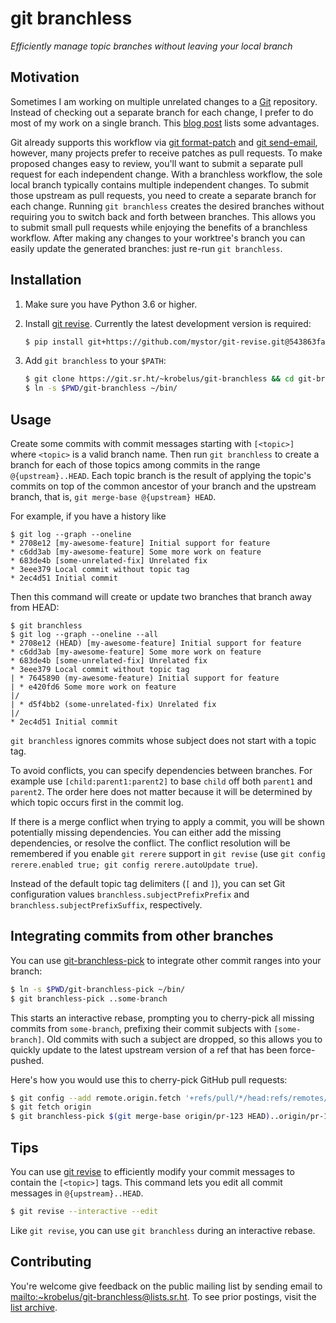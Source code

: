 # git branchless

*Efficiently manage topic branches without leaving your local branch*

## Motivation

Sometimes I am working on multiple unrelated changes to a [Git]
repository. Instead of checking out a separate branch for each change,
I prefer to do most of my work on a single branch. This [blog post] lists
some advantages.

Git already supports this workflow via [git format-patch] and [git send-email],
however, many projects prefer to receive patches as pull requests.  To make
proposed changes easy to review, you'll want to submit a separate pull
request for each independent change.  With a branchless workflow, the sole
local branch typically contains multiple independent changes. To submit
those upstream as pull requests, you need to create a separate branch for
each change.  Running `git branchless` creates the desired branches without
requiring you to switch back and forth between branches. This allows you
to submit small pull requests while enjoying the benefits of a branchless
workflow. After making any changes to your worktree's branch you can easily
update the generated branches: just re-run `git branchless`.

## Installation

1. Make sure you have Python 3.6 or higher.
2. Install [git revise]. Currently the latest development version is required:

   ```sh
   $ pip install git+https://github.com/mystor/git-revise.git@543863fa994afe8304b4afa34e4c37abf35a52ff
   ```

3. Add `git branchless` to your `$PATH`:

   ```sh
   $ git clone https://git.sr.ht/~krobelus/git-branchless && cd git-branchless
   $ ln -s $PWD/git-branchless ~/bin/
   ```

## Usage

Create some commits with commit messages starting with `[<topic>] ` where
`<topic>` is a valid branch name.  Then run `git branchless` to create a branch
for each of those topics among commits in the range `@{upstream}..HEAD`.
Each topic branch is the result of applying the topic's commits on top of
the common ancestor of your branch and the upstream branch, that is,
`git merge-base @{upstream} HEAD`.

For example, if you have a history like

    $ git log --graph --oneline
    * 2708e12 [my-awesome-feature] Initial support for feature
    * c6dd3ab [my-awesome-feature] Some more work on feature
    * 683de4b [some-unrelated-fix] Unrelated fix
    * 3eee379 Local commit without topic tag
    * 2ec4d51 Initial commit

Then this command will create or update two branches that branch away
from HEAD:

    $ git branchless
    $ git log --graph --oneline --all
    * 2708e12 (HEAD) [my-awesome-feature] Initial support for feature
    * c6dd3ab [my-awesome-feature] Some more work on feature
    * 683de4b [some-unrelated-fix] Unrelated fix
    * 3eee379 Local commit without topic tag
    | * 7645890 (my-awesome-feature) Initial support for feature
    | * e420fd6 Some more work on feature
    |/
    | * d5f4bb2 (some-unrelated-fix) Unrelated fix
    |/
    * 2ec4d51 Initial commit

`git branchless` ignores commits whose subject does not start with a topic tag.

To avoid conflicts, you can specify dependencies between branches.
For example use `[child:parent1:parent2]` to base `child` off both `parent1`
and `parent2`. The order here does not matter because it will be determined
by which topic occurs first in the commit log.

If there is a merge conflict when trying to apply a commit, you will be
shown potentially missing dependencies. You can either add the missing
dependencies, or resolve the conflict. The conflict resolution will
be remembered if you enable `git rerere` support in `git revise`
(use `git config rerere.enabled true; git config rerere.autoUpdate true`).

Instead of the default topic tag delimiters (`[` and `]`), you can
set Git configuration values `branchless.subjectPrefixPrefix` and
`branchless.subjectPrefixSuffix`, respectively.

## Integrating commits from other branches

You can use [git-branchless-pick](./git-branchless-pick) to integrate
other commit ranges into your branch:

```sh
$ ln -s $PWD/git-branchless-pick ~/bin/
$ git branchless-pick ..some-branch 
```

This starts an interactive rebase, prompting you to cherry-pick all
missing commits from `some-branch`, prefixing their commit subjects with
`[some-branch]`.  Old commits with such a subject are dropped, so this
allows you to quickly update to the latest upstream version of a ref that
has been force-pushed.

Here's how you would use this to cherry-pick GitHub pull requests:

```sh
$ git config --add remote.origin.fetch '+refs/pull/*/head:refs/remotes/origin/pr-*'
$ git fetch origin
$ git branchless-pick $(git merge-base origin/pr-123 HEAD)..origin/pr-123
```

## Tips

You can use [git revise] to efficiently modify your commit messages to contain
the `[<topic>]` tags. This command lets you edit all commit messages in
`@{upstream}..HEAD`.

```sh
$ git revise --interactive --edit
```

Like `git revise`, you can use `git branchless` during an interactive rebase.

## Contributing

You're welcome give feedback on the public mailing list by sending email
to <mailto:~krobelus/git-branchless@lists.sr.ht>.  To see prior postings,
visit the [list archive](https://lists.sr.ht/~krobelus/git-branchless).

[Git]: <https://git-scm.com/>
[git revise]: <https://github.com/mystor/git-revise/>
[git format-patch]: <https://git-scm.com/docs/git-format-patch>
[git send-email]: <https://git-send-email.io/>
[blog post]: <https://drewdevault.com/2020/04/06/My-weird-branchless-git-workflow.html>

